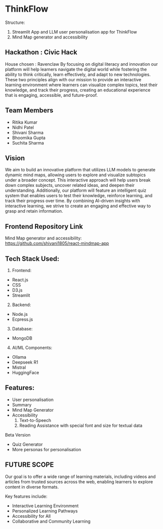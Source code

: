 # ThinkFlow

Structure:
1. Streamlit App and LLM user personalisation app for ThinkFlow
2. Mind Map generator and accessibility

## Hackathon : Civic Hack 
House chosen : Ravenclaw
By focusing on digital literacy and innovation our platform will help learners navigate the digital world while fostering the ability to think critically, learn effectively, and adapt to new technologies. These two principles align with our mission to provide an interactive learning environment where learners can visualize complex topics, test their knowledge, and track their progress, creating an educational experience that is engaging, accessible, and future-proof.

## Team Members
- Ritika Kumar
- Nidhi Patel
- Shivani Sharma
- Bhoomika Gupta
- Suchita Sharma

## Vision
We aim to build an innovative platform that utilizes LLM models to generate dynamic mind maps, allowing users to explore and visualize subtopics under a broader concept. This interactive approach will help users break down complex subjects, uncover related ideas, and deepen their understanding. 
Additionally, our platform will feature an intelligent quiz system that enables users to test their knowledge, reinforce learning, and track their progress over time. By combining AI-driven insights with interactive learning, we strive to create an engaging and effective way to grasp and retain information.

## Frontend Repository Link

Mind Map generator and accessibility: https://github.com/shivani1805/react-mindmap-app

## Tech Stack Used:

1. Frontend:
  - React.js 
  - CSS 
  - D3.js
  - Streamlit
2. Backend:
  - Node.js
  - Ecpress.js
3. Database:
  - MongoDB
4. AI/ML Components:
  - Ollama
  - Deepseek R1
  - Mistral
  - HuggingFace

## Features:
- User personalisation
- Summary
- Mind Map Generator
- Accessibility
    1. Text-to-Speech
    2. Reading Assistance with special font and size for textual data

Beta Version
- Quiz Generator
- More personas for personalisation

## FUTURE SCOPE

Our goal is to offer a wide range of learning materials, including videos and articles from trusted sources across the web, enabling learners to explore content in diverse formats.

Key features include:
- Interactive Learning Environment
- Personalized Learning Pathways
- Accessibility for All
- Collaborative and Community Learning





